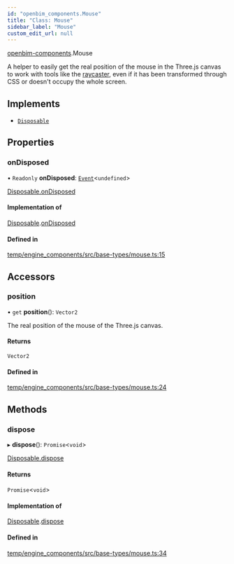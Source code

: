 ```yaml
---
id: "openbim_components.Mouse"
title: "Class: Mouse"
sidebar_label: "Mouse"
custom_edit_url: null
---
```


[openbim-components](../modules/openbim_components.md).Mouse

A helper to easily get the real position of the mouse in the Three.js canvas
to work with tools like the
[raycaster](https://threejs.org/docs/#api/en/core/Raycaster), even if it has
been transformed through CSS or doesn't occupy the whole screen.

## Implements

- [`Disposable`](../interfaces/openbim_components.Disposable.md)

## Properties

### onDisposed

• `Readonly` **onDisposed**: [`Event`](openbim_components.Event.md)<`undefined`\>

[Disposable.onDisposed](../interfaces/openbim_components.Disposable.md#ondisposed)

#### Implementation of

[Disposable](../interfaces/openbim_components.Disposable.md).[onDisposed](../interfaces/openbim_components.Disposable.md#ondisposed)

#### Defined in

[temp/engine_components/src/base-types/mouse.ts:15](https://github.com/ThatOpen/engine_components/blob/31b6f97/src/base-types/mouse.ts#L15)

## Accessors

### position

• `get` **position**(): `Vector2`

The real position of the mouse of the Three.js canvas.

#### Returns

`Vector2`

#### Defined in

[temp/engine_components/src/base-types/mouse.ts:24](https://github.com/ThatOpen/engine_components/blob/31b6f97/src/base-types/mouse.ts#L24)

## Methods

### dispose

▸ **dispose**(): `Promise`<`void`\>

[Disposable.dispose](../interfaces/openbim_components.Disposable.md#dispose)

#### Returns

`Promise`<`void`\>

#### Implementation of

[Disposable](../interfaces/openbim_components.Disposable.md).[dispose](../interfaces/openbim_components.Disposable.md#dispose)

#### Defined in

[temp/engine_components/src/base-types/mouse.ts:34](https://github.com/ThatOpen/engine_components/blob/31b6f97/src/base-types/mouse.ts#L34)
